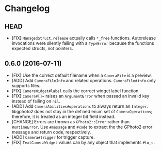 # Changelog

## HEAD

* [FIX] `ManagedStruct.release` actually calls `*_free` functions. Autorelease
  invocations were silently failing with a `TypeError` because the functions
  expected structs, not pointers.

## 0.6.0 (2016-07-11)

* [FIX] Use the correct default filename when a `CameraFile` is a preview.
* [ADD] Add `CameraFileInfo` and related operations. `CameraFile#info` only
  supports files.
* [FIX] `CameraWidget#label` calls the correct widget label function.
* [FIX] `Camera#[]=` raises an `ArgumentError` when passed an invalid key
  instead of failing on `nil`.
* [ADD] Add `CameraAbilities#operations` to always return an `Integer`.
  libgphoto2 does not stay in the defined enum set of `CameraOperations`;
  therefore, it is treated as an integer bit field instead.
* [CHANGE] Errors are thrown as `GPhoto2::Error` rather than `RuntimeError`.
  Use `#message` and `#code` to extract the the GPhoto2 error message and
  return code, respectively.
* [ADD] `Camera#trigger` for trigger capture.
* [FIX] `TextCameraWidget` values can by any object that implements `#to_s`.

